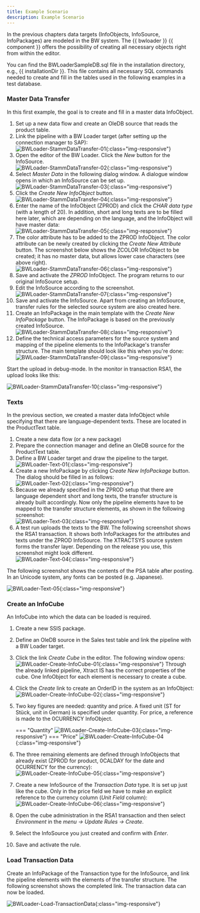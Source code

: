 ```yaml
---
title: Example Scenario
description: Example Scenario
---
```


In the previous chapters data targets (InfoObjects, InfoSource, InfoPackages) are modeled in the BW system. 
The {{ bwloader }} {{ component }} offers the possibility of creating all necessary objects right from within the editor.

You can find the BWLoaderSampleDB.sql file in the installation directory, e.g., {{ installationDir }}. 
This file contains all necessary SQL commands needed to create and fill in the tables used in the following examples in a test database.

### Master Data Transfer

In this first example, the goal is to create and fill in a master data InfoObject. 

1. Set up a new data flow and create an OleDB source that reads the product table. 
2. Link the pipeline with a BW Loader target (after setting up the connection manager to SAP):<br>
![BWLoader-StammDataTransfer-01](../../assets/images/xis/documentation/bwloader/examples/BWLoader-StammDataTransfer-01.png){:class="img-responsive"}
3. Open the editor of the BW Loader. Click the *New* button for the InfoSource.<br>
![BWLoader-StammDataTransfer-02](../../assets/images/xis/documentation/bwloader/examples/BWLoader-StammDataTransfer-02.png){:class="img-responsive"}
4. Select *Master Data* in the following dialog window. A dialogue window opens in which an InfoSource can be set up.<br>
![BWLoader-StammDataTransfer-03](../../assets/images/xis/documentation/bwloader/examples/BWLoader-StammDataTransfer-03.png){:class="img-responsive"}
5. Click the *Create New InfoObject* button.<br>
![BWLoader-StammDataTransfer-04](../../assets/images/xis/documentation/bwloader/examples/BWLoader-StammDataTransfer-04.png){:class="img-responsive"}
6. Enter the name of the InfoObject (ZPROD) and click the *CHAR data type* (with a length of 20). 
In addition, short and long texts are to be filled here later, which are depending on the language, and the InfoObject will have master data:<br>
![BWLoader-StammDataTransfer-05](../../assets/images/xis/documentation/bwloader/examples/BWLoader-StammDataTransfer-05.png){:class="img-responsive"}
7. The color attribute has to be added to the ZPROD InfoObject. The color attribute can be newly created by clicking the *Create New Attribute* button. 
The screenshot below shows the ZCOLOR InfoObject to be created; it has no master data, but allows lower case characters (see above right).<br>
![BWLoader-StammDataTransfer-06](../../assets/images/xis/documentation/bwloader/examples/BWLoader-StammDataTransfer-06.png){:class="img-responsive"}
8. Save and activate the *ZPROD* InfoObject. The program returns to our original InfoSource setup. 
9. Edit the InfoSource according to the screenshot. <br>
![BWLoader-StammDataTransfer-07](../../assets/images/xis/documentation/bwloader/examples/BWLoader-StammDataTransfer-07.png){:class="img-responsive"}
10. Save and activate the InfoSource. Apart from creating an InfoSource, transfer rules for the selected source system are also created here.
11. Create an InfoPackage in the main template with the *Create New InfoPackage* button. The InfoPackage is based on the previously created InfoSource.<br>
![BWLoader-StammDataTransfer-08](../../assets/images/xis/documentation/bwloader/examples/BWLoader-StammDataTransfer-08.png){:class="img-responsive"}
12. Define the technical access parameters for the source system and mapping of the pipeline elements to the InfoPackage's transfer structure. 
The main template should look like this when you're done:<br>
![BWLoader-StammDataTransfer-09](../../assets/images/xis/documentation/bwloader/examples/BWLoader-StammDataTransfer-09.png){:class="img-responsive"}

Start the upload in debug-mode. In the monitor in transaction RSA1, the upload looks like this:

![BWLoader-StammDataTransfer-10](../../assets/images/xis/documentation/bwloader/examples/BWLoader-StammDataTransfer-10.png){:class="img-responsive"}

### Texts

In the previous section, we created a master data InfoObject while specifying that there are language-dependent texts. 
These are located in the ProductText table.

1. Create a new data flow (or a new package)
2. Prepare the connection manager and define an OleDB source for the ProductText table. 
3. Define a BW Loader target and draw the pipeline to the target.<br>
![BWLoader-Text-01](../../assets/images/xis/documentation/bwloader/examples/BWLoader-Text-01.png){:class="img-responsive"}
4. Create a new InfoPackage by clicking *Create New InfoPackage* button. The dialog should be filled in as follows:<br>
![BWLoader-Text-02](../../assets/images/xis/documentation/bwloader/examples/BWLoader-Text-02.png){:class="img-responsive"}
5. Because we already specified in the ZPROD setup that there are language dependent short and long texts, the transfer structure is already built accordingly. 
Now only the pipeline elements have to be mapped to the transfer structure elements, as shown in the following screenshot:<br>
![BWLoader-Text-03](../../assets/images/xis/documentation/bwloader/examples/BWLoader-Text-03.png){:class="img-responsive"}
6. A test run uploads the texts to the BW. The following screenshot shows the RSA1 transaction.
It shows both InfoPackages for the attributes and texts under the ZPROD InfoSource. 
The XTRACTSYS source system forms the transfer layer. Depending on the release you use, this screenshot might look different.<br>
![BWLoader-Text-04](../../assets/images/xis/documentation/bwloader/examples/BWLoader-Text-04.png){:class="img-responsive"}


The following screenshot shows the contents of the PSA table after posting. In an Unicode system, any fonts can be posted (e.g. Japanese).

![BWLoader-Text-05](../../assets/images/xis/documentation/bwloader/examples/BWLoader-Text-05.png){:class="img-responsive"}

### Create an InfoCube

An InfoCube into which the data can be loaded is required.

1. Create a new SSIS package.
2. Define an OleDB source in the Sales test table and link the pipeline with a BW Loader target.
3. Click the link *Create Cube* in the editor. The following window opens:<br>
![BWLoader-Create-InfoCube-01](../../assets/images/xis/documentation/bwloader/examples/BWLoader-Create-InfoCube-01.png){:class="img-responsive"}
Through the already linked pipeline, Xtract IS has the correct properties of the cube. One InfoObject for each element is necessary to create a cube.
4. Click the *Create* link to create an OrderID in the system as an InfoObject:<br>
![BWLoader-Create-InfoCube-02](../../assets/images/xis/documentation/bwloader/examples/BWLoader-Create-InfoCube-02.png){:class="img-responsive"}
5. Two key figures are needed: quantity and price. A fixed unit (ST for Stück, unit in German) is specified under quantity.
For price, a reference is made to the 0CURRENCY InfoObject.

	=== "Quantity"
		![BWLoader-Create-InfoCube-03](../../assets/images/xis/documentation/bwloader/examples/BWLoader-Create-InfoCube-03.png){:class="img-responsive"}
	=== "Price"
		![BWLoader-Create-InfoCube-04](../../assets/images/xis/documentation/bwloader/examples/BWLoader-Create-InfoCube-04.png){:class="img-responsive"}
		
6. The three remaining elements are defined through InfoObjects that already exist (ZPROD for product, 0CALDAY for the date and 0CURRENCY for the currency):<br>
![BWLoader-Create-InfoCube-05](../../assets/images/xis/documentation/bwloader/examples/BWLoader-Create-InfoCube-05.png){:class="img-responsive"}
7. Create a new InfoSource of the *Transaction Data* type. It is set up just like the cube. 
Only in the price field we have to make an explicit reference to the currency column (*Unit Field* column):<br>
![BWLoader-Create-InfoCube-06](../../assets/images/xis/documentation/bwloader/examples/BWLoader-Create-InfoCube-06.png){:class="img-responsive"}
8. Open the cube administration in the RSA1 transaction and then select *Environment* in the *menu -> Update Rules -> Create*.
9. Select the InfoSource you just created and confirm with *Enter*. 
10. Save and activate the rule.

### Load Transaction Data

Create an InfoPackage of the Transaction type for the InfoSource, and link the pipeline elements with the elements of the transfer structure. 
The following screenshot shows the completed link. The transaction data can now be loaded.

![BWLoader-Load-TransactionData](../../assets/images/xis/documentation/bwloader/examples/BWLoader-Load-TransactionData.png){:class="img-responsive"}